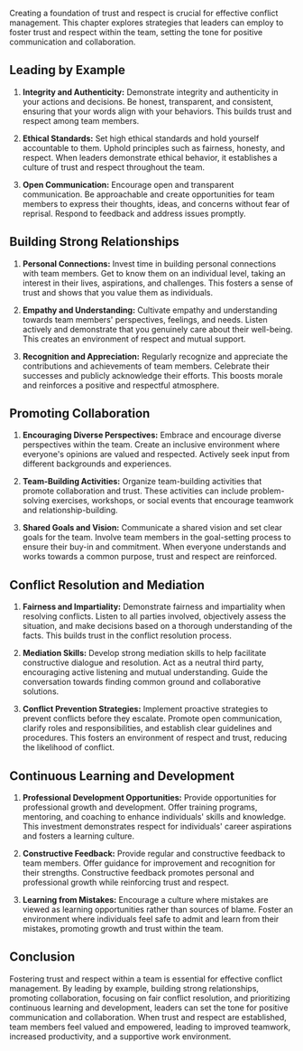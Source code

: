 
Creating a foundation of trust and respect is crucial for effective conflict management. This chapter explores strategies that leaders can employ to foster trust and respect within the team, setting the tone for positive communication and collaboration.

**Leading by Example**
----------------------

1. **Integrity and Authenticity:** Demonstrate integrity and authenticity in your actions and decisions. Be honest, transparent, and consistent, ensuring that your words align with your behaviors. This builds trust and respect among team members.

2. **Ethical Standards:** Set high ethical standards and hold yourself accountable to them. Uphold principles such as fairness, honesty, and respect. When leaders demonstrate ethical behavior, it establishes a culture of trust and respect throughout the team.

3. **Open Communication:** Encourage open and transparent communication. Be approachable and create opportunities for team members to express their thoughts, ideas, and concerns without fear of reprisal. Respond to feedback and address issues promptly.

**Building Strong Relationships**
---------------------------------

1. **Personal Connections:** Invest time in building personal connections with team members. Get to know them on an individual level, taking an interest in their lives, aspirations, and challenges. This fosters a sense of trust and shows that you value them as individuals.

2. **Empathy and Understanding:** Cultivate empathy and understanding towards team members' perspectives, feelings, and needs. Listen actively and demonstrate that you genuinely care about their well-being. This creates an environment of respect and mutual support.

3. **Recognition and Appreciation:** Regularly recognize and appreciate the contributions and achievements of team members. Celebrate their successes and publicly acknowledge their efforts. This boosts morale and reinforces a positive and respectful atmosphere.

**Promoting Collaboration**
---------------------------

1. **Encouraging Diverse Perspectives:** Embrace and encourage diverse perspectives within the team. Create an inclusive environment where everyone's opinions are valued and respected. Actively seek input from different backgrounds and experiences.

2. **Team-Building Activities:** Organize team-building activities that promote collaboration and trust. These activities can include problem-solving exercises, workshops, or social events that encourage teamwork and relationship-building.

3. **Shared Goals and Vision:** Communicate a shared vision and set clear goals for the team. Involve team members in the goal-setting process to ensure their buy-in and commitment. When everyone understands and works towards a common purpose, trust and respect are reinforced.

**Conflict Resolution and Mediation**
-------------------------------------

1. **Fairness and Impartiality:** Demonstrate fairness and impartiality when resolving conflicts. Listen to all parties involved, objectively assess the situation, and make decisions based on a thorough understanding of the facts. This builds trust in the conflict resolution process.

2. **Mediation Skills:** Develop strong mediation skills to help facilitate constructive dialogue and resolution. Act as a neutral third party, encouraging active listening and mutual understanding. Guide the conversation towards finding common ground and collaborative solutions.

3. **Conflict Prevention Strategies:** Implement proactive strategies to prevent conflicts before they escalate. Promote open communication, clarify roles and responsibilities, and establish clear guidelines and procedures. This fosters an environment of respect and trust, reducing the likelihood of conflict.

**Continuous Learning and Development**
---------------------------------------

1. **Professional Development Opportunities:** Provide opportunities for professional growth and development. Offer training programs, mentoring, and coaching to enhance individuals' skills and knowledge. This investment demonstrates respect for individuals' career aspirations and fosters a learning culture.

2. **Constructive Feedback:** Provide regular and constructive feedback to team members. Offer guidance for improvement and recognition for their strengths. Constructive feedback promotes personal and professional growth while reinforcing trust and respect.

3. **Learning from Mistakes:** Encourage a culture where mistakes are viewed as learning opportunities rather than sources of blame. Foster an environment where individuals feel safe to admit and learn from their mistakes, promoting growth and trust within the team.

**Conclusion**
--------------

Fostering trust and respect within a team is essential for effective conflict management. By leading by example, building strong relationships, promoting collaboration, focusing on fair conflict resolution, and prioritizing continuous learning and development, leaders can set the tone for positive communication and collaboration. When trust and respect are established, team members feel valued and empowered, leading to improved teamwork, increased productivity, and a supportive work environment.
